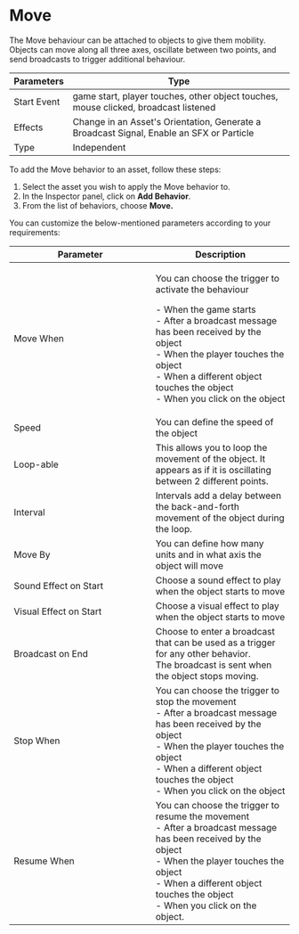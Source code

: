 # Move

The Move behaviour can be attached to objects to give them mobility. Objects can move along all three axes, oscillate between two points, and send broadcasts to trigger additional behaviour.

| Parameters  | Type                                                                                     |
| ----------- | ---------------------------------------------------------------------------------------- |
| Start Event | game start, player touches, other object touches, mouse clicked, broadcast listened      |
| Effects     | Change in an Asset's Orientation, Generate a Broadcast Signal, Enable an SFX or Particle |
| Type        | Independent                                                                              |

To add the Move behavior to an asset, follow these steps:

1. Select the asset you wish to apply the Move behavior to.
2. In the Inspector panel, click on **Add Behavior**.
3. From the list of behaviors, choose **Move.**

You can customize the below-mentioned parameters according to your requirements:

<table><thead><tr><th width="239">Parameter</th><th>Description</th></tr></thead><tbody><tr><td>Move When</td><td><p>You can choose the trigger to activate the behaviour </p><p>- When the game starts<br>- After a broadcast message has been received by the object<br>- When the player touches the object<br>- When a different object touches the object<br>- When you click on the object</p></td></tr><tr><td>Speed</td><td>You can define the speed of the object</td></tr><tr><td>Loop-able</td><td>This allows you to loop the movement of the object. It appears as if it is oscillating between 2 different points.</td></tr><tr><td>Interval</td><td>Intervals add a delay between the back-and-forth movement of the object during the loop.</td></tr><tr><td>Move By</td><td>You can define how many units and in what axis the object will move</td></tr><tr><td>Sound Effect on Start</td><td>Choose a sound effect to play when the object starts to move</td></tr><tr><td>Visual Effect on Start</td><td>Choose a visual effect to play when the object starts to move</td></tr><tr><td>Broadcast on End</td><td>Choose to enter a broadcast that can be used as a trigger for any other behavior. <br>The broadcast is sent when the object stops moving.</td></tr><tr><td>Stop When</td><td>You can choose the trigger to stop the movement<br>- After a broadcast message has been received by the object<br>- When the player touches the object<br>- When a different object touches the object<br>- When you click on the object</td></tr><tr><td>Resume When</td><td>You can choose the trigger to resume the movement<br>- After a broadcast message has been received by the object<br>- When the player touches the object<br>- When a different object touches the object<br>- When you click on the object.</td></tr></tbody></table>

